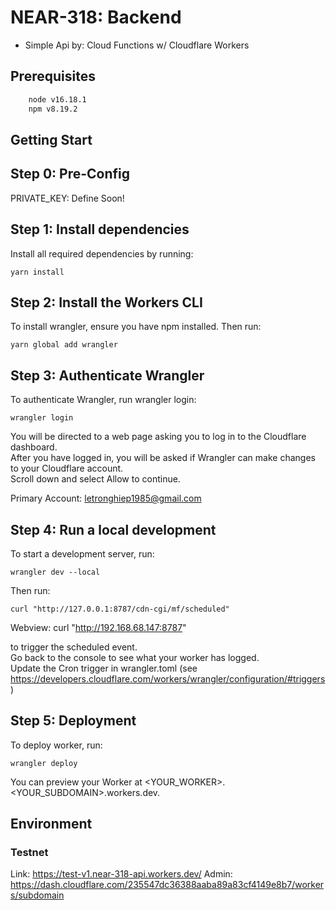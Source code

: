# NEAR-318: Backend

- Simple Api by: Cloud Functions w/ Cloudflare Workers

## Prerequisites


```sh
    node v16.18.1
    npm v8.19.2
```

## Getting Start

Step 0: Pre-Config
-------------------------------
PRIVATE_KEY: Define Soon!

Step 1: Install dependencies
-------------------------------

Install all required dependencies by running:

    yarn install

Step 2: Install the Workers CLI
-------------------------------

To install wrangler, ensure you have npm installed. Then run:

    yarn global add wrangler

Step 3: Authenticate Wrangler
-------------------------------

To authenticate Wrangler, run wrangler login:

    wrangler login

You will be directed to a web page asking you to log in to the Cloudflare dashboard.\
After you have logged in, you will be asked if Wrangler can make changes to your Cloudflare account.\
Scroll down and select Allow to continue.

Primary Account: letronghiep1985@gmail.com

Step 4: Run a local development
-------------------------------
To start a development server, run:

    wrangler dev --local

Then run:

    curl "http://127.0.0.1:8787/cdn-cgi/mf/scheduled"

Webview:
    curl "http://192.168.68.147:8787"

to trigger the scheduled event.\
Go back to the console to see what your worker has logged.\
Update the Cron trigger in wrangler.toml (see https://developers.cloudflare.com/workers/wrangler/configuration/#triggers)

Step 5: Deployment
-------------------------

To deploy worker, run:

    wrangler deploy

You can preview your Worker at <YOUR_WORKER>.<YOUR_SUBDOMAIN>.workers.dev.

## Environment

### Testnet

Link: https://test-v1.near-318-api.workers.dev/
Admin: https://dash.cloudflare.com/235547dc36388aaba89a83cf4149e8b7/workers/subdomain